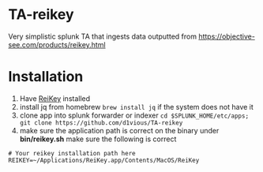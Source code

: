 # TA-reikey
Very simplistic splunk TA that ingests data outputted from https://objective-see.com/products/reikey.html

# Installation 
1. Have [ReiKey](https://objective-see.com/products/reikey.html) installed
2. install jq from homebrew `brew install jq` if the system does not have it
3. clone app into splunk forwarder or indexer `cd $SPLUNK_HOME/etc/apps; git clone https://github.com/d1vious/TA-reikey` 
4. make sure the application path is correct on the binary under **bin/reikey.sh** make sure the following is correct
```
# Your reikey installation path here
REIKEY=~/Applications/ReiKey.app/Contents/MacOS/ReiKey
``` 
